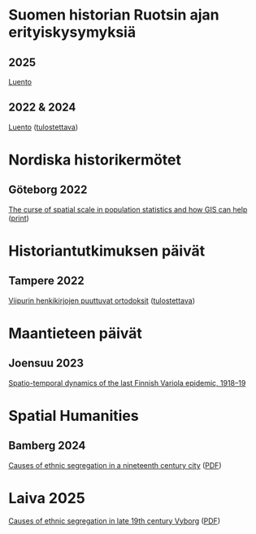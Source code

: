 # Suomen historian Ruotsin ajan erityiskysymyksiä

## 2025

[Luento](./ruotsin-ajan-erityiskysymyksia/ruotsin-ajan-2025.html)

## 2022 & 2024

[Luento](./ruotsin-ajan-erityiskysymyksia/ruotsin-ajan-erityiskysymyksia.html) ([tulostettava](./ruotsin-ajan-erityiskysymyksia/ruotsin-ajan-erityiskysymyksia_print.html))

# Nordiska historikermötet

## Göteborg 2022

[The curse of spatial scale in population statistics and how GIS can help](./nhm-2022/curse-of-spatial-scale.html) ([print](./nhm-2022/curse-of-spatial-scale_print.html))

# Historiantutkimuksen päivät

## Tampere 2022

[Viipurin henkikirjojen puuttuvat ortodoksit](./hitu-2022/puuttuvat-ortodoksit.html) ([tulostettava](./hitu-2022/puuttuvat-ortodoksit_print.html))

# Maantieteen päivät

## Joensuu 2023

[Spatio-temporal dynamics of the last Finnish Variola epidemic, 1918–19](./maantieteen-paivat-2023/variola.html)

# Spatial Humanities

## Bamberg 2024

[Causes of ethnic segregation in a nineteenth century city](./spathum-2024/spathum-2024.html) ([PDF](./spathum-2024/spathum-2024.pdf))


# Laiva 2025
[Causes of ethnic segregation in late 19th century Vyborg](./spathum-2024/laiva-2025.html)
 ([PDF](./spathum-2024/laiva-2025.pdf))
